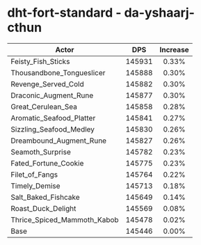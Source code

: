 # dht-fort-standard - da-yshaarj-cthun
| Actor | DPS | Increase |
|---|:---:|:---:|
|Feisty_Fish_Sticks|145931|0.33%|
|Thousandbone_Tongueslicer|145888|0.30%|
|Revenge_Served_Cold|145882|0.30%|
|Draconic_Augment_Rune|145877|0.30%|
|Great_Cerulean_Sea|145858|0.28%|
|Aromatic_Seafood_Platter|145841|0.27%|
|Sizzling_Seafood_Medley|145830|0.26%|
|Dreambound_Augment_Rune|145827|0.26%|
|Seamoth_Surprise|145782|0.23%|
|Fated_Fortune_Cookie|145775|0.23%|
|Filet_of_Fangs|145764|0.22%|
|Timely_Demise|145713|0.18%|
|Salt_Baked_Fishcake|145649|0.14%|
|Roast_Duck_Delight|145569|0.08%|
|Thrice_Spiced_Mammoth_Kabob|145478|0.02%|
|Base|145446|0.00%|
